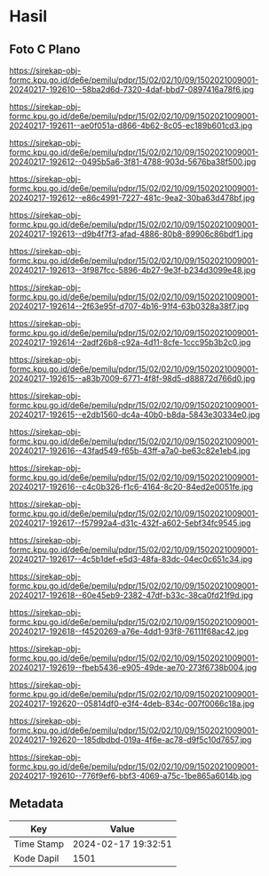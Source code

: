 # Hasil

## Foto C Plano

https://sirekap-obj-formc.kpu.go.id/de6e/pemilu/pdpr/15/02/02/10/09/1502021009001-20240217-192610--58ba2d6d-7320-4daf-bbd7-0897416a78f6.jpg

https://sirekap-obj-formc.kpu.go.id/de6e/pemilu/pdpr/15/02/02/10/09/1502021009001-20240217-192611--ae0f051a-d866-4b62-8c05-ec189b601cd3.jpg

https://sirekap-obj-formc.kpu.go.id/de6e/pemilu/pdpr/15/02/02/10/09/1502021009001-20240217-192612--0495b5a6-3f81-4788-903d-5676ba38f500.jpg

https://sirekap-obj-formc.kpu.go.id/de6e/pemilu/pdpr/15/02/02/10/09/1502021009001-20240217-192612--e86c4991-7227-481c-9ea2-30ba63d478bf.jpg

https://sirekap-obj-formc.kpu.go.id/de6e/pemilu/pdpr/15/02/02/10/09/1502021009001-20240217-192613--d9b4f7f3-afad-4886-80b8-89906c86bdf1.jpg

https://sirekap-obj-formc.kpu.go.id/de6e/pemilu/pdpr/15/02/02/10/09/1502021009001-20240217-192613--3f987fcc-5896-4b27-9e3f-b234d3099e48.jpg

https://sirekap-obj-formc.kpu.go.id/de6e/pemilu/pdpr/15/02/02/10/09/1502021009001-20240217-192614--2f63e95f-d707-4b16-91f4-63b0328a38f7.jpg

https://sirekap-obj-formc.kpu.go.id/de6e/pemilu/pdpr/15/02/02/10/09/1502021009001-20240217-192614--2adf26b8-c92a-4d11-8cfe-1ccc95b3b2c0.jpg

https://sirekap-obj-formc.kpu.go.id/de6e/pemilu/pdpr/15/02/02/10/09/1502021009001-20240217-192615--a83b7009-6771-4f8f-98d5-d88872d766d0.jpg

https://sirekap-obj-formc.kpu.go.id/de6e/pemilu/pdpr/15/02/02/10/09/1502021009001-20240217-192615--e2db1560-dc4a-40b0-b8da-5843e30334e0.jpg

https://sirekap-obj-formc.kpu.go.id/de6e/pemilu/pdpr/15/02/02/10/09/1502021009001-20240217-192616--43fad549-f65b-43ff-a7a0-be63c82e1eb4.jpg

https://sirekap-obj-formc.kpu.go.id/de6e/pemilu/pdpr/15/02/02/10/09/1502021009001-20240217-192616--c4c0b326-f1c6-4164-8c20-84ed2e0051fe.jpg

https://sirekap-obj-formc.kpu.go.id/de6e/pemilu/pdpr/15/02/02/10/09/1502021009001-20240217-192617--f57992a4-d31c-432f-a602-5ebf34fc9545.jpg

https://sirekap-obj-formc.kpu.go.id/de6e/pemilu/pdpr/15/02/02/10/09/1502021009001-20240217-192617--4c5b1def-e5d3-48fa-83dc-04ec0c651c34.jpg

https://sirekap-obj-formc.kpu.go.id/de6e/pemilu/pdpr/15/02/02/10/09/1502021009001-20240217-192618--60e45eb9-2382-47df-b33c-38ca0fd21f9d.jpg

https://sirekap-obj-formc.kpu.go.id/de6e/pemilu/pdpr/15/02/02/10/09/1502021009001-20240217-192618--f4520269-a76e-4dd1-93f8-76111f68ac42.jpg

https://sirekap-obj-formc.kpu.go.id/de6e/pemilu/pdpr/15/02/02/10/09/1502021009001-20240217-192619--fbeb5436-e905-49de-ae70-273f6738b004.jpg

https://sirekap-obj-formc.kpu.go.id/de6e/pemilu/pdpr/15/02/02/10/09/1502021009001-20240217-192620--05814df0-e3f4-4deb-834c-007f0066c18a.jpg

https://sirekap-obj-formc.kpu.go.id/de6e/pemilu/pdpr/15/02/02/10/09/1502021009001-20240217-192620--185dbdbd-019a-4f6e-ac78-d9f5c10d7657.jpg

https://sirekap-obj-formc.kpu.go.id/de6e/pemilu/pdpr/15/02/02/10/09/1502021009001-20240217-192610--776f9ef6-bbf3-4069-a75c-1be865a6014b.jpg


## Metadata

| Key        | Value               |
| ---------- | ------------------- |
| Time Stamp | 2024-02-17 19:32:51 |
| Kode Dapil | 1501                |



